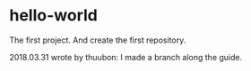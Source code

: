 # hello-world
The first project. And create the first repository.

2018.03.31 wrote by thuubon:
I made a branch along the guide.

